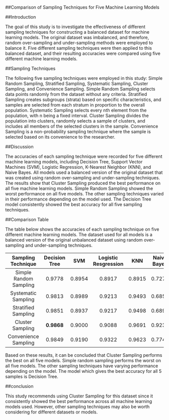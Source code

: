 ##Comparison of Sampling Techniques for Five Machine Learning Models

##Introduction

The goal of this study is to investigate the effectiveness of different sampling techniques for constructing a balanced dataset for machine learning models. The original dataset was imbalanced, and therefore, random over-sampling and under-sampling methods were employed to balance it. Five different sampling techniques were then applied to this balanced dataset, and their resulting accuracies were compared using five different machine learning models.

##Sampling Techniques

The following five sampling techniques were employed in this study: Simple Random Sampling, Stratified Sampling, Systematic Sampling, Cluster Sampling, and Convenience Sampling. Simple Random Sampling selects data points randomly from the dataset without any criteria. Stratified Sampling creates subgroups (strata) based on specific characteristics, and samples are selected from each stratum in proportion to the overall population. Systematic Sampling selects every nth element from the population, with n being a fixed interval. Cluster Sampling divides the population into clusters, randomly selects a sample of clusters, and includes all members of the selected clusters in the sample. Convenience Sampling is a non-probability sampling technique where the sample is selected based on its convenience to the researcher.

##Discussion

The accuracies of each sampling technique were recorded for five different machine learning models, including Decision Tree, Support Vector Machines (SVM), Logistic Regression, K-Nearest Neighbor (KNN), and Naive Bayes. All models used a balanced version of the original dataset that was created using random over-sampling and under-sampling techniques.
The results show that Cluster Sampling produced the best performance on all five machine learning models. Simple Random Sampling showed the worst performance on all five models. The other sampling techniques varied in their performance depending on the model used. The Decision Tree model consistently showed the best accuracy for all five sampling techniques.

##Comparison Table

The table below shows the accuracies of each sampling technique on five different machine learning models. The dataset used for all models is a balanced version of the original unbalanced dataset using random over-sampling and under-sampling techniques.

| Sampling Technique | Decision Tree | SVM | Logistic Resgression | KNN | Naive Bayes |
|:---------------:|:---------------:|:---------------:|:---------------:|:---------------:|:---------------:|
| Simple Random Sampling | 0.9778 | 0.8954 | 0.8917 | 0.8915 | 0.7275 |
| Systematic Sampling | 0.9813 | 0.8989 | 0.9213 | 0.9493 | 0.6854 |
| Stratified Sampling | 0.9851 | 0.8937 | 0.9217 | 0.9498 | 0.6890 |
| Cluster Sampling | **0.9868** | 0.9000 | 0.9088 | 0.9691 | 0.9235 |
| Convenience Sampling | 0.9849 | 0.9190 | 0.9322 | 0.9623 | 0.7740 |

Based on these results, it can be concluded that Cluster Sampling performs the best on all five models. Simple random sampling performs the worst on all five models. The other sampling techniques have varying performance depending on the model. The model which gives the best accuracy for all 5 samples is Decision Tree.

##conclusion

This study recommends using Cluster Sampling for this dataset since it consistently showed the best performance across all machine learning models used. However, other sampling techniques may also be worth considering for different datasets or models.

